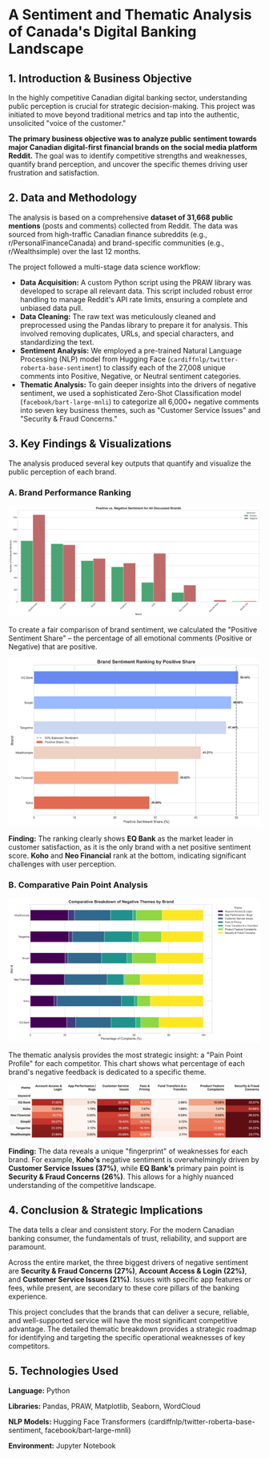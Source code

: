 # A Sentiment and Thematic Analysis of Canada's Digital Banking Landscape

## 1. Introduction & Business Objective
In the highly competitive Canadian digital banking sector, understanding public perception is crucial for strategic decision-making. This project was initiated to move beyond traditional metrics and tap into the authentic, unsolicited "voice of the customer."

**The primary business objective was to analyze public sentiment towards major Canadian digital-first financial brands on the social media platform Reddit.** The goal was to identify competitive strengths and weaknesses, quantify brand perception, and uncover the specific themes driving user frustration and satisfaction.

## 2. Data and Methodology
The analysis is based on a comprehensive **dataset of 31,668 public mentions** (posts and comments) collected from Reddit. The data was sourced from high-traffic Canadian finance subreddits (e.g., r/PersonalFinanceCanada) and brand-specific communities (e.g., r/Wealthsimple) over the last 12 months.

The project followed a multi-stage data science workflow:

- **Data Acquisition:** A custom Python script using the PRAW library was developed to scrape all relevant data. This script included robust error handling to manage Reddit's API rate limits, ensuring a complete and unbiased data pull.
- **Data Cleaning:** The raw text was meticulously cleaned and preprocessed using the Pandas library to prepare it for analysis. This involved removing duplicates, URLs, and special characters, and standardizing the text.
- **Sentiment Analysis:** We employed a pre-trained Natural Language Processing (NLP) model from Hugging Face (`cardiffnlp/twitter-roberta-base-sentiment`) to classify each of the 27,008 unique comments into Positive, Negative, or Neutral sentiment categories.
- **Thematic Analysis:** To gain deeper insights into the drivers of negative sentiment, we used a sophisticated Zero-Shot Classification model (`facebook/bart-large-mnli`) to categorize all 6,000+ negative comments into seven key business themes, such as "Customer Service Issues" and "Security & Fraud Concerns."

## 3. Key Findings & Visualizations
The analysis produced several key outputs that quantify and visualize the public perception of each brand.

### A. Brand Performance Ranking

![Positive vs Negative Sentiment](images/positive_vs_negative_sentiment.png)

To create a fair comparison of brand sentiment, we calculated the "Positive Sentiment Share" – the percentage of all emotional comments (Positive or Negative) that are positive.

![Brand Sentiment Ranking](images/brand_sentiment_ranking.png)

**Finding:** The ranking clearly shows **EQ Bank** as the market leader in customer satisfaction, as it is the only brand with a net positive sentiment score. **Koho** and **Neo Financial** rank at the bottom, indicating significant challenges with user perception.

### B. Comparative Pain Point Analysis

![Comparative Negative Themes](images/comparative_negative_themes.png)

The thematic analysis provides the most strategic insight: a "Pain Point Profile" for each competitor. This chart shows what percentage of each brand's negative feedback is dedicated to a specific theme.

![Comparative Negative Themes Table](images/comparative_negative_themes_table.png)

**Finding:** The data reveals a unique "fingerprint" of weaknesses for each brand. For example, **Koho's** negative sentiment is overwhelmingly driven by **Customer Service Issues (37%)**, while **EQ Bank's** primary pain point is **Security & Fraud Concerns (26%)**. This allows for a highly nuanced understanding of the competitive landscape.

## 4. Conclusion & Strategic Implications
The data tells a clear and consistent story. For the modern Canadian banking consumer, the fundamentals of trust, reliability, and support are paramount.

Across the entire market, the three biggest drivers of negative sentiment are **Security & Fraud Concerns (27%)**, **Account Access & Login (22%)**, and **Customer Service Issues (21%)**. Issues with specific app features or fees, while present, are secondary to these core pillars of the banking experience.

This project concludes that the brands that can deliver a secure, reliable, and well-supported service will have the most significant competitive advantage. The detailed thematic breakdown provides a strategic roadmap for identifying and targeting the specific operational weaknesses of key competitors.

## 5. Technologies Used
**Language:** Python

**Libraries:** Pandas, PRAW, Matplotlib, Seaborn, WordCloud

**NLP Models:** Hugging Face Transformers (cardiffnlp/twitter-roberta-base-sentiment, facebook/bart-large-mnli)

**Environment:** Jupyter Notebook
